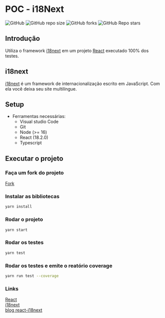 # POC - i18Next

![GitHub](https://img.shields.io/github/license/g-aleprojetos-Projects/POC-i18next?style=plastic)
![GitHub repo size](https://img.shields.io/github/repo-size/g-aleprojetos-Projects/POC-i18next?style=plastic)
![GitHub forks](https://img.shields.io/github/forks/g-aleprojetos-Projects/POC-i18next?style=plastic)
![GitHub Repo stars](https://img.shields.io/github/stars/g-aleprojetos-Projects/POC-i18next?style=plastic)

## Introdução
Utiliza o framework <a href = "https://www.i18next.com/" target="_blank">i18next</a> em um projeto <a href = "https://pt-br.reactjs.org/" target="_blank">React</a> executado 100% dos testes. 

## i18next
<a href = "https://www.i18next.com/" target="_blank">i18next</a> é um framework de internacionalização escrito em JavaScript. Com ela você deixa seu site multilíngue.

## Setup
- Ferramentas necessárias:
  - Visual studio Code
  - Git
  - Node (>= 16)
  - React (18.2.0)
  - Typescript

## Executar o projeto

### Faça um fork do projeto

<a href = "https://github.com/g-aleprojetos-Projects/POC-i18next/fork">Fork</a></br>

### Instalar as bibliotecas
```bash
yarn install
```

### Rodar o projeto
```bash
yarn start
```

### Rodar os testes
```bash
yarn test
```

### Rodar os testes e emite o reatório coverage
```bash
yarn run test --coverage
```
### Links
<a href = "https://pt-br.reactjs.org/" target="_blank">React</a></br>
<a href = "https://www.i18next.com/" target="_blank">i18next</a></br>
<a href = "https://locize.com/blog/react-i18next/" target="_blank">blog react-i18next</a>

